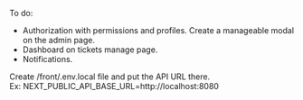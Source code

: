 To do:
<ul>
  <li>Authorization with permissions and profiles. Create a manageable modal on the admin page.</li>
  <li>Dashboard on tickets manage page.</li>
  <li>Notifications.</li>
</ul>

<p>
Create /front/.env.local file and put the API URL there.<br>
Ex: NEXT_PUBLIC_API_BASE_URL=http://localhost:8080
</p>
